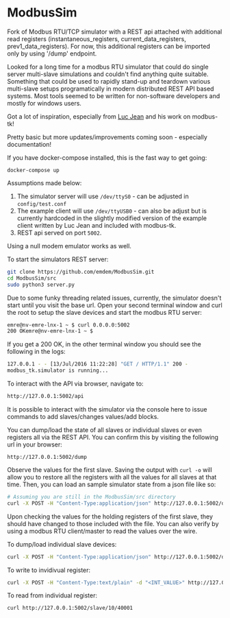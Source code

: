 # ModbusSim
Fork of Modbus RTU/TCP simulator with a REST api attached with additional read registers (instantaneous_registers, current_data_registers, prev1_data_registers). For now, this additional registers can be imported only by using '/dump' endpoint.

Looked for a long time for a modbus RTU simulator that could do single server multi-slave simulations and couldn't find anything quite suitable. Something that could be used to rapidly stand-up and teardown various multi-slave setups programatically in modern distributed REST API based systems. Most tools seemed to be written for non-software developers and mostly for windows users.

Got a lot of inspiration, especially from [Luc Jean](https://github.com/ljean) and his work on modbus-tk!

Pretty basic but more updates/improvements coming soon - especially documentation!

If you have docker-compose installed, this is the fast way to get going:
```
docker-compose up
```

Assumptions made below:

1. The simulator server will use `/dev/ttyS0` - can be adjusted in `config/test.conf`
2. The example client will use `/dev/ttyUSB0` - can also be adjust but is currently hardcoded in the slightly modified version of the example client written by Luc Jean and included with modbus-tk.
3. REST api served on port `5002`.

Using a null modem emulator works as well.

To start the simulators REST server:

```sh
git clone https://github.com/emdem/ModbusSim.git
cd ModbusSim/src
sudo python3 server.py
```

Due to some funky threading related issues, currently, the simulator doesn't start until you visit the base url. Open your second terminal window and curl the root to setup the slave devices and start the modbus RTU server:

```sh
emre@nv-emre-lnx-1 ~ $ curl 0.0.0.0:5002
200 OKemre@nv-emre-lnx-1 ~ $ 
```

If you get a 200 OK, in the other terminal window you should see the following in the logs:

```sh
127.0.0.1 - - [13/Jul/2016 11:22:28] "GET / HTTP/1.1" 200 -
modbus_tk.simulator is running...
```

To interact with the API via browser, navigate to:

```sh
http://127.0.0.1:5002/api
```

It is possible to interact with the simulator via the console here to issue commands to add slaves/changes values/add blocks.

You can dump/load the state of all slaves or individual slaves or even registers all via the REST API. You can confirm this by visiting the following url in your browser:
```
http://127.0.0.1:5002/dump
```

Observe the values for the first slave. Saving the output with `curl -o` will allow you to restore all the registers with all the values for all slaves at that time. Then, you can load an sample simulator state from a json file like so:

```sh
# Assuming you are still in the ModbusSim/src directory
curl -X POST -H "Content-Type:application/json" http://127.0.0.1:5002/dump -d@test/simulator_dump.json
```
Upon checking the values for the holding registers of the first slave, they should have changed to those included with the file. You can also verify by using a modbus RTU client/master to read the values over the wire.

To dump/load individual slave devices:

```sh
curl -X POST -H "Content-Type:application/json" http://127.0.0.1:5002/dump/slave/10 -d@test/slave_dump.json
```

To write to invidivual register:

```sh
curl -X POST -H "Content-Type:text/plain" -d "<INT_VALUE>" http://127.0.0.1:5002/slave/10/40001
```

To read from individual register:

```sh
curl http://127.0.0.1:5002/slave/10/40001
```
